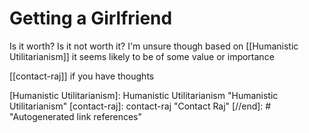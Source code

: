 # Getting a Girlfriend 

Is it worth? Is it not worth it? I'm unsure though based on [[Humanistic Utilitarianism]] it seems likely to be of some value or importance

[[contact-raj]]
 if you have thoughts

[//begin]: # "Autogenerated link references for markdown compatibility"
[Humanistic Utilitarianism]: Humanistic Utilitarianism "Humanistic Utilitarianism"
[contact-raj]: contact-raj "Contact Raj"
[//end]: # "Autogenerated link references"